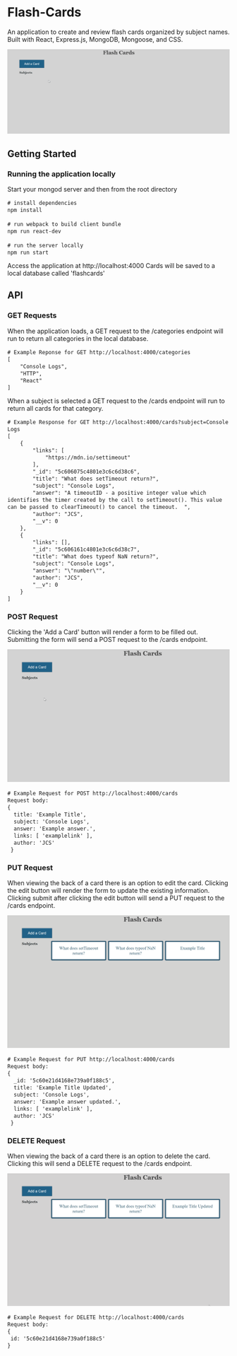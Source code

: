 # Flash-Cards

An application to create and review flash cards organized by subject names. 
Built with React, Express.js, MongoDB, Mongoose, and CSS.

![](https://github.com/jsangiolo92/Flash-Cards/blob/master/images/Flash%20Cards%20Main.gif)

## Getting Started
### Running the application locally
Start your mongod server and then from the root directory

```
# install dependencies
npm install

# run webpack to build client bundle
npm run react-dev

# run the server locally
npm run start

```
Access the application at http://localhost:4000
Cards will be saved to a local database called 'flashcards'

## API
### GET Requests
When the application loads, a GET request to the /categories endpoint will run to return all categories in the local database.

```
# Example Reponse for GET http://localhost:4000/categories
[
    "Console Logs",
    "HTTP",
    "React"
]
```

When a subject is selected a GET request to the /cards endpoint will run to return all cards for that category.
```
# Example Response for GET http://localhost:4000/cards?subject=Console Logs 
[
    {
        "links": [
            "https://mdn.io/settimeout"
        ],
        "_id": "5c606075c4801e3c6c6d38c6",
        "title": "What does setTimeout return?",
        "subject": "Console Logs",
        "answer": "A timeoutID - a positive integer value which identifies the timer created by the call to setTimeout(). This value can be passed to clearTimeout() to cancel the timeout.  ",
        "author": "JCS",
        "__v": 0
    },
    {
        "links": [],
        "_id": "5c606161c4801e3c6c6d38c7",
        "title": "What does typeof NaN return?",
        "subject": "Console Logs",
        "answer": "\"number\"",
        "author": "JCS",
        "__v": 0
    }
]

```

### POST Request
Clicking the 'Add a Card' button will render a form to be filled out. Submitting the form will send a POST request to the /cards endpoint.

![](https://github.com/jsangiolo92/Flash-Cards/blob/master/images/Flash%20Cards%20Add.gif)
```
# Example Request for POST http://localhost:4000/cards
Request body:
{ 
  title: 'Example Title',
  subject: 'Console Logs',
  answer: 'Example answer.',
  links: [ 'examplelink' ],
  author: 'JCS' 
 }

```

### PUT Request
When viewing the back of a card there is an option to edit the card.  Clicking the edit button will render the form to update the existing information.  Clicking submit after clicking the edit button will send a PUT request to the /cards endpoint.

![](https://github.com/jsangiolo92/Flash-Cards/blob/master/images/Flash%20Cards%20Edit.gif)
```
# Example Request for PUT http://localhost:4000/cards
Request body:
{ 
  _id: '5c60e21d4168e739a0f188c5',
  title: 'Example Title Updated',
  subject: 'Console Logs',
  answer: 'Example answer updated.',
  links: [ 'examplelink' ],
  author: 'JCS' 
 }
 ```
 
 ### DELETE Request
 When viewing the back of a card there is an option to delete the card. Clicking this will send a DELETE request to the /cards endpoint.
 
 ![](https://github.com/jsangiolo92/Flash-Cards/blob/master/images/Flash%20Cards%20Delete.gif)
 ```
 # Example Request for DELETE http://localhost:4000/cards
 Request body:
 { 
  id: '5c60e21d4168e739a0f188c5'
 }
 
